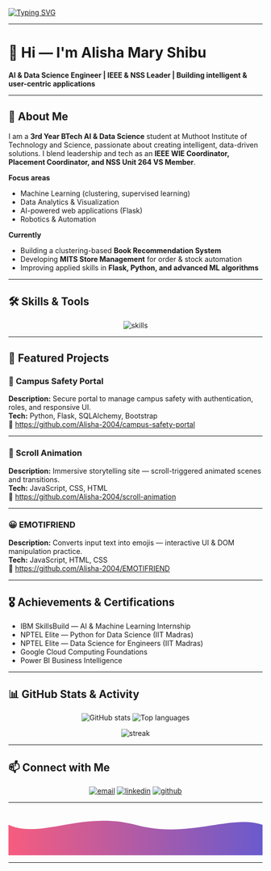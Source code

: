 <!-- README.md — Animated, professional & ready to paste into your GitHub profile repo (name it exactly: Alisha-2004) -->

<!-- Typing animation header -->
[![Typing SVG](https://readme-typing-svg.herokuapp.com?size=32&duration=3500&color=F75C7E&center=true&vCenter=true&width=900&lines=Hi%2C+I'm+Alisha+Mary+Shibu+%F0%9F%91%8B;AI+%26+Data+Science+Engineer;IEEE+%26+NSS+Leader;Passionate+About+Intelligent+Systems)](https://git.io/typing-svg)

---

# 👋 Hi — I'm Alisha Mary Shibu
**AI & Data Science Engineer | IEEE & NSS Leader | Building intelligent & user-centric applications**

---

## 🚀 About Me
I am a **3rd Year BTech AI & Data Science** student at Muthoot Institute of Technology and Science, passionate about creating intelligent, data-driven solutions. I blend leadership and tech as an **IEEE WIE Coordinator, Placement Coordinator, and NSS Unit 264 VS Member**.

**Focus areas**
- Machine Learning (clustering, supervised learning)
- Data Analytics & Visualization
- AI-powered web applications (Flask)
- Robotics & Automation

**Currently**
- Building a clustering-based **Book Recommendation System**
- Developing **MITS Store Management** for order & stock automation
- Improving applied skills in **Flask, Python, and advanced ML algorithms**

---

## 🛠 Skills & Tools
<p align="center">
  <img src="https://skillicons.dev/icons?i=python,flask,js,html,css,bootstrap,postgres,git,github" alt="skills" />
</p>

---

## 📌 Featured Projects

### 🏫 Campus Safety Portal
**Description:** Secure portal to manage campus safety with authentication, roles, and responsive UI.  
**Tech:** Python, Flask, SQLAlchemy, Bootstrap  
🔗 https://github.com/Alisha-2004/campus-safety-portal

---

### 🎨 Scroll Animation
**Description:** Immersive storytelling site — scroll-triggered animated scenes and transitions.  
**Tech:** JavaScript, CSS, HTML  
🔗 https://github.com/Alisha-2004/scroll-animation

---

### 😀 EMOTIFRIEND
**Description:** Converts input text into emojis — interactive UI & DOM manipulation practice.  
**Tech:** JavaScript, HTML, CSS  
🔗 https://github.com/Alisha-2004/EMOTIFRIEND

---

## 🎖 Achievements & Certifications
- IBM SkillsBuild — AI & Machine Learning Internship  
- NPTEL Elite — Python for Data Science (IIT Madras)  
- NPTEL Elite — Data Science for Engineers (IIT Madras)  
- Google Cloud Computing Foundations  
- Power BI Business Intelligence

---

## 📊 GitHub Stats & Activity
<p align="center">
  <img src="https://github-readme-stats.vercel.app/api?username=Alisha-2004&show_icons=true&theme=radical" alt="GitHub stats" />
  <img src="https://github-readme-stats.vercel.app/api/top-langs/?username=Alisha-2004&layout=compact&theme=radical" alt="Top languages" />
</p>

<p align="center">
  <img src="https://github-readme-streak-stats.herokuapp.com/?user=Alisha-2004&theme=radical" alt="streak" />
</p>

---

## 📫 Connect with Me
<p align="center">
  <a href="mailto:alishamaryshibu@gmail.com"><img src="https://img.shields.io/badge/Email-D14836?style=for-the-badge&logo=gmail&logoColor=white" alt="email" /></a>
  <a href="https://www.linkedin.com/in/alisha-mary-shibu-730040257/"><img src="https://img.shields.io/badge/LinkedIn-0077B5?style=for-the-badge&logo=linkedin&logoColor=white" alt="linkedin" /></a>
  <a href="https://github.com/Alisha-2004"><img src="https://img.shields.io/badge/GitHub-181717?style=for-the-badge&logo=github&logoColor=white" alt="github" /></a>
</p>

---

<!-- Animated SVG footer — subtle, professional wave -->
<p align="center">
  <svg viewBox="0 0 1200 120" preserveAspectRatio="none" style="width:100%;height:90px;">
    <defs>
      <linearGradient id="g1" x1="0" x2="1">
        <stop offset="0%" stop-color="#F75C7E"/>
        <stop offset="100%" stop-color="#6A5ACD"/>
      </linearGradient>
    </defs>
    <path d="M0,40 C150,80 350,0 600,40 C850,80 1050,10 1200,40 L1200,120 L0,120 Z" fill="url(#g1)">
      <animate attributeName="d" dur="8s" repeatCount="indefinite"
        values="
          M0,40 C150,80 350,0 600,40 C850,80 1050,10 1200,40 L1200,120 L0,120 Z;
          M0,30 C170,10 350,90 600,30 C850,-30 1030,70 1200,30 L1200,120 L0,120 Z;
          M0,50 C140,100 360,20 600,50 C840,80 1060,40 1200,50 L1200,120 L0,120 Z;
          M0,40 C150,80 350,0 600,40 C850,80 1050,10 1200,40 L1200,120 L0,120 Z
        " />
    </path>
  </svg>
</p>

---

